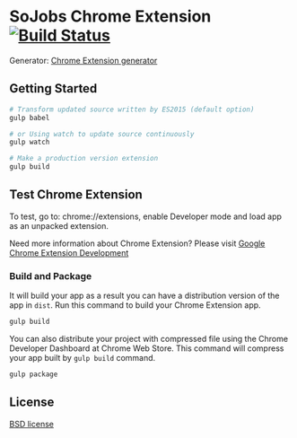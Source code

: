 # SoJobs Chrome Extension [![Build Status](https://secure.travis-ci.org/itsazzad/SOJobs-ChromeExtension.svg?branch=master)](http://travis-ci.org/itsazzad/SOJobs-ChromeExtension)

Generator: [Chrome Extension generator](https://github.com/yeoman/generator-chrome-extension)

## Getting Started

```sh
# Transform updated source written by ES2015 (default option)
gulp babel

# or Using watch to update source continuously
gulp watch

# Make a production version extension
gulp build
```

## Test Chrome Extension

To test, go to: chrome://extensions, enable Developer mode and load app as an unpacked extension.

Need more information about Chrome Extension? Please visit [Google Chrome Extension Development](http://developer.chrome.com/extensions/devguide.html)


### Build and Package

It will build your app as a result you can have a distribution version of the app in `dist`. Run this command to build your Chrome Extension app.

```bash
gulp build
```

You can also distribute your project with compressed file using the Chrome Developer Dashboard at Chrome Web Store. This command will compress your app built by `gulp build` command.

```bash
gulp package
```

## License

[BSD license](http://opensource.org/licenses/bsd-license.php)

